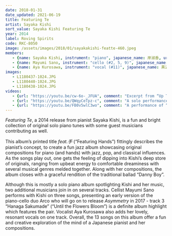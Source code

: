 ```yaml
---
date: 2018-01-31
date_updated: 2021-06-19
title: Featuring Te
artist: Sayaka Kishi
sort_value: Sayaka Kishi Featuring Te
year: 2014
label: Roving Spirits
code: RKC-8050
image: /assets/images/2018/01/sayakakishi-featte-460.jpeg
members:
   - {name: Sayaka Kishi, instrument: "piano", japanese_name: 岸淑香, url: "http://www.sayaketto.net/"}
   - {name: Mayumi Sano, instrument: "cello (#2, 5, 9)", japanese_name: 佐野まゆみ, url: "http://sanomayumi.com/"}
   - {name: Aya Kurosawa, instrument: "vocal (#11)", japanese_name: 黒沢綾, url: "https://ayakurosawa.me/"}
images:
   - L1180437-1024.JPG
   - L1180440-1024.JPG
   - L1180438-1024.JPG
videos: 
   - {url: "https://youtu.be/cw-6o-_JFUA", comment: "Excerpt from “Up To You”, the first track on this album"}
   - {url: "https://youtu.be/QWqyCeTpz-c", comment: "A solo performance of “Inori Featuring Te”, a live version of track 3 from this album"}
   - {url: "https://youtu.be/FB0v5wlC3wo", comment: "A performance of “Hanaga Sakumade” featuring Sakaka Kishi and Mayumi Sano (the piano and cello duo Arco), a live version of track 9 from this album"}
---
```

*Featuring Te*, a 2014 release from pianist Sayaka Kishi, is a fun and bright collection of original solo piano tunes with some guest musicians contributing as well.

This album’s printed title *feat.手* (“Featuring Hands”) fittingly describes the pianist’s concept, to create a fun jazz album showcasing original compositions for piano (and hands) with jazz, pop, and classical influences. As the songs play out, one gets the feeling of dipping into Kishi’s deep store of originals, ranging from upbeat energy to comfortable dreaminess with several musical genres melded together. Along with her compositions, the album closes with a graceful rendition of the traditional ballad “Danny Boy”.

Although this is mostly a solo piano album spotlighting Kishi and her music, two additional musicians join in on several tracks. Cellist Mayumi Sano performs with Kishi on three songs, presenting an early version of the piano-cello duo Arco who will go on to release *Asymmetry* in 2017 - track 3 “Hanaga Sakumade” (“Until the Flowers Bloom”) is a definite album highlight which features the pair. Vocalist Aya Kurosawa also adds her lovely, resonant vocals on one track. Overall, the 13 songs on this album offer a fun and creative exploration of the mind of a Japanese pianist and her compositions.
